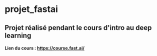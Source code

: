 # projet_fastai

## Projet réalisé pendant le cours d'intro au deep learning

#### Lien du cours : https://course.fast.ai/



